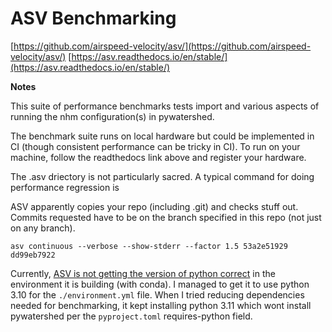 # ASV Benchmarking

[https://github.com/airspeed-velocity/asv/](https://github.com/airspeed-velocity/asv/)
[https://asv.readthedocs.io/en/stable/](https://asv.readthedocs.io/en/stable/)

__Notes__

This suite of performance benchmarks tests import and various aspects of
running the nhm configuration(s) in pywatershed.

The benchmark suite runs on local hardware but could be implemented in CI
(though consistent performance can be tricky in CI). To run on your machine,
follow the readthedocs link above and register your hardware.

The .asv driectory is not particularly sacred. A typical command for doing
performance regression is

ASV apparently copies your repo (including .git) and checks stuff out.
Commits requested have to be on the branch specified in this repo (not
just on any branch).

```
asv continuous --verbose --show-stderr --factor 1.5 53a2e51929  dd99eb7922
```

Currently, [ASV is not getting the version of python correct](https://github.com/airspeed-velocity/asv/issues/1294)
in the environment it is building (with conda). I managed to get it to use
python 3.10 for the `./environment.yml` file. When I tried reducing
dependencies needed for benchmarking, it kept installing python 3.11 which wont
install pywatershed per the `pyproject.toml` requires-python field.

